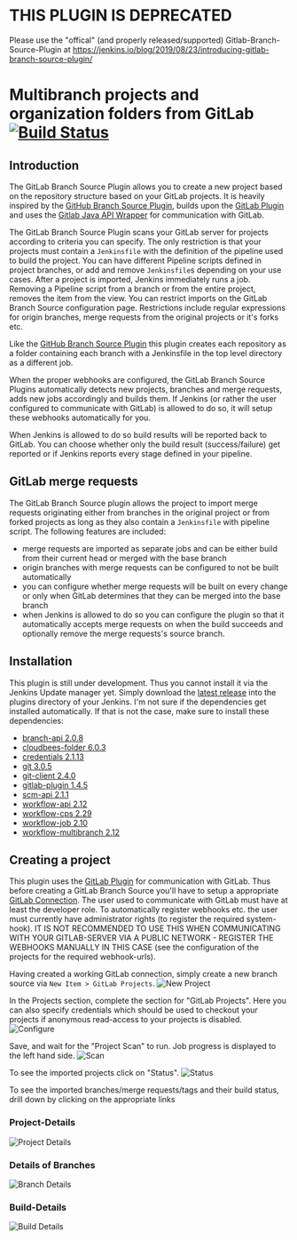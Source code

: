 # THIS PLUGIN IS DEPRECATED
Please use the "offical" (and properly released/supported) Gitlab-Branch-Source-Plugin at https://jenkins.io/blog/2019/08/23/introducing-gitlab-branch-source-plugin/


# Multibranch projects and organization folders from GitLab [![Build Status](https://travis-ci.org/Argelbargel/gitlab-branch-source-plugin.svg?branch=master)](https://travis-ci.org/Argelbargel/gitlab-branch-source-plugin)

## Introduction
The GitLab Branch Source Plugin allows you to create a new project based on the repository structure based on your GitLab
 projects. It is heavily inspired by the [GitHub Branch Source Plugin](https://wiki.jenkins-ci.org/display/JENKINS/GitHub+Branch+Source+Plugin),
  builds upon the [GitLab Plugin](https://wiki.jenkins-ci.org/display/JENKINS/GitLab+Plugin) and uses the
 [Gitlab Java API Wrapper](https://github.com/timols/java-gitlab-api) for communication with GitLab.

The GitLab Branch Source Plugin scans your GitLab server for projects according to criteria you can specify. 
The only restriction is that your projects must contain a `Jenkinsfile` with the definition of the pipeline used to
build the project. You can have different Pipeline scripts defined in project branches, or add and remove `Jenkinsfile`s 
depending on your use cases. After a project is imported, Jenkins immediately runs a job.
Removing a Pipeline script from a branch or from the entire project, removes the item from the view. 
You can restrict imports on the GitLab Branch Source configuration page. Restrictions include regular expressions for 
origin branches, merge requests from the original projects or it's forks etc.

Like the [GitHub Branch Source Plugin](https://wiki.jenkins-ci.org/display/JENKINS/GitHub+Branch+Source+Plugin) this plugin
creates each repository as a folder containing each branch with a Jenkinsfile in the top level directory as a different 
job.

When the proper webhooks are configured, the GitLab Branch Source Plugins automatically detects new projects, branches and
merge requests, adds new jobs accordingly and builds them. If Jenkins (or rather the user configured to communicate with
GitLab) is allowed to do so, it will setup these webhooks automatically for you.

When Jenkins is allowed to do so build results will be reported
back to GitLab. You can choose whether only the build result (success/failure) get reported or if Jenkins reports every 
stage defined in your pipeline.

## GitLab merge requests
The GitLab Branch Source plugin allows the project to import merge requests originating either from branches in the original
project or from forked projects as long as they also contain a `Jenkinsfile` with pipeline script. The following features
are included:

- merge requests are imported as separate jobs and can be either build from their current head or merged with the base branch
- origin branches with merge requests can be configured to not be built automatically
- you can configure whether merge requests will be built on every change or only when GitLab determines that they can be merged into the base branch
- when Jenkins is allowed to do so you can configure the plugin so that it automatically accepts merge requests on when
 the build succeeds and optionally remove the merge requests's source branch.

## Installation
This plugin is still under development. Thus you cannot install it via the Jenkins Update manager yet. Simply download the
[latest release](https://github.com/Argelbargel/gitlab-branch-source-plugin/releases) into the plugins directory of your
Jenkins. I'm not sure if the dependencies get installed automatically. If that is not the case, make sure to install these
dependencies:
- [branch-api 2.0.8](https://wiki.jenkins-ci.org/display/JENKINS/Branch+API+Plugin)
- [cloudbees-folder 6.0.3](https://wiki.jenkins-ci.org/display/JENKINS/CloudBees+Folders+Plugin)
- [credentials 2.1.13](https://wiki.jenkins-ci.org/display/JENKINS/Credentials+Plugin)
- [git 3.0.5](https://wiki.jenkins-ci.org/display/JENKINS/Git+Plugin)
- [git-client 2.4.0](https://wiki.jenkins-ci.org/display/JENKINS/Git+Client+Plugin)
- [gitlab-plugin 1.4.5](https://wiki.jenkins-ci.org/display/JENKINS/Gitlab+Plugin)
- [scm-api 2.1.1](https://wiki.jenkins-ci.org/display/JENKINS/SCM+API+Plugin)
- [workflow-api 2.12](https://wiki.jenkins-ci.org/display/JENKINS/Pipeline+API+Plugin) 
- [workflow-cps 2.29](https://wiki.jenkins-ci.org/display/JENKINS/Pipeline+Groovy+Plugin) 
- [workflow-job 2.10](https://wiki.jenkins-ci.org/display/JENKINS/Pipeline+Job+Plugin) 
- [workflow-multibranch 2.12](https://wiki.jenkins-ci.org/display/JENKINS/Pipeline+Multibranch+Plugin) 


## Creating a project
This plugin uses the [GitLab Plugin](https://wiki.jenkins-ci.org/display/JENKINS/GitLab+Plugin)
for communication with GitLab. Thus before creating a GitLab Branch Source you'll have to setup a appropriate [GitLab
Connection](https://github.com/jenkinsci/gitlab-plugin#configuring-access-to-gitlab). The user used to communicate with
 GitLab must have at least the developer role. To automatically register webhooks etc. the user must currently have 
 administrator rights (to register the required system-hook). IT IS NOT RECOMMENDED TO USE THIS WHEN COMMUNICATING WITH
 YOUR GITLAB-SERVER VIA A PUBLIC NETWORK - REGISTER THE WEBHOOKS MANUALLY IN THIS CASE (see the configuration of the 
 projects for the required webhook-urls).
 
Having created a working GitLab connection, simply create a new branch source via `New Item > GitLab Projects`.
 ![New Project](./docs/New-Item.png)
 
In the Projects section, complete the section for "GitLab Projects". Here you can also specify credentials which should
 be used to checkout your projects if anonymous read-access to your projects is disabled.
![Configure](./docs/Configure.png)

Save, and wait for the "Project Scan" to run. Job progress is displayed to the left hand side.
![Scan](./docs/Scan.png)

To see the imported projects click on "Status".
![Status](./docs/Status.png)

To see the imported branches/merge requests/tags and their build status, drill down by clicking on the appropriate links

### Project-Details
![Project Details](./docs/Project-Details.png)

### Details of Branches
![Branch Details](./docs/Branch-Details.png)

### Build-Details
![Build Details](./docs/Build-Details.png)
